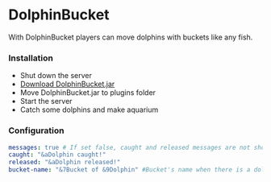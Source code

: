 # DolphinBucket
With DolphinBucket players can move dolphins with buckets like any fish.

### Installation
* Shut down the server
* [Download DolphinBucket.jar](https://github.com/masagameplay/DolphinBucket/releases "Latest version of DolphinBucket")
* Move DolphinBucket.jar to plugins folder
* Start the server
* Catch some dolphins and make aquarium

### Configuration
```YAML
messages: true # If set false, caught and released messages are not shown
caught: "&aDolphin caught!"
released: "&aDolphin released!"
bucket-name: "&7Bucket of &9Dolphin" #Bucket's name when there is a dolphin
```